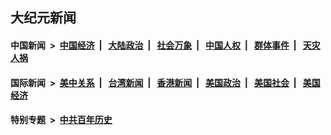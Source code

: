 ## 大纪元新闻

#### 中国新闻 &nbsp;>&nbsp; [中国经济](indexes/ncid283/README.md?07080445) &nbsp;| &nbsp; [大陆政治](indexes/ncid277/README.md?07080445) &nbsp;| &nbsp; [社会万象](indexes/ncid282/README.md?07080445) &nbsp;| &nbsp; [中国人权](indexes/ncid278/README.md?07080445) &nbsp;| &nbsp; [群体事件](indexes/ncid279/README.md?07080445) &nbsp;| &nbsp; [天灾人祸](indexes/ncid280/README.md?07080445)

#### 国际新闻 &nbsp;>&nbsp; [美中关系](indexes/nf1412576/README.md?07080445) &nbsp;| &nbsp; [台湾新闻](indexes/ncid1349361/README.md?07080445) &nbsp;| &nbsp; [香港新闻](indexes/ncid1349362/README.md?07080445) &nbsp;| &nbsp; [美国政治](indexes/ncid1078159/README.md?07080445) &nbsp;| &nbsp; [美国社会](indexes/ncid1078160/README.md?07080445) &nbsp;| &nbsp; [美国经济](indexes/ncid1078158/README.md?07080445)

#### 特别专题 &nbsp;>&nbsp; [中共百年历史](https://github.com/epoch-news/epoch-special/blob/master/README.md?07080445)  
